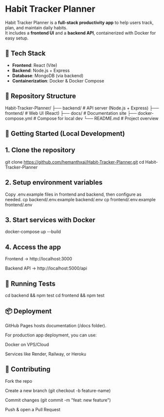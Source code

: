 # Habit Tracker Planner

Habit Tracker Planner is a **full-stack productivity app** to help users track, plan, and maintain daily habits.  
It includes a **frontend UI** and a **backend API**, containerized with Docker for easy setup.


## 🧱 Tech Stack

- **Frontend**: React (Vite)  
- **Backend**: Node.js + Express  
- **Database**: MongoDB (via backend)  
- **Containerization**: Docker & Docker Compose  

## 📂 Repository Structure

Habit-Tracker-Planner/
├── backend/ # API server (Node.js + Express)
├── frontend/ # Web UI (React)
├── docs/ # Documentation site
├── docker-compose.yml # Compose for local dev
└── README.md # Project overview

## 🚀 Getting Started (Local Development)

## 1. Clone the repository

git clone https://github.com/hemanthxai/Habit-Tracker-Planner.git
cd Habit-Tracker-Planner

## 2. Setup environment variables
Copy .env.example files in frontend and backend, then configure as needed.
cp backend/.env.example backend/.env
cp frontend/.env.example frontend/.env

## 3. Start services with Docker
docker-compose up --build

## 4. Access the app
Frontend → http://localhost:3000

Backend API → http://localhost:5000/api


## 🧪 Running Tests

cd backend && npm test
cd frontend && npm test


## 📦 Deployment

GitHub Pages hosts documentation (/docs folder).

For production app deployment, you can use:

Docker on VPS/Cloud

Services like Render, Railway, or Heroku


## 🤝 Contributing

Fork the repo

Create a new branch (git checkout -b feature-name)

Commit changes (git commit -m "feat: new feature")

Push & open a Pull Request
